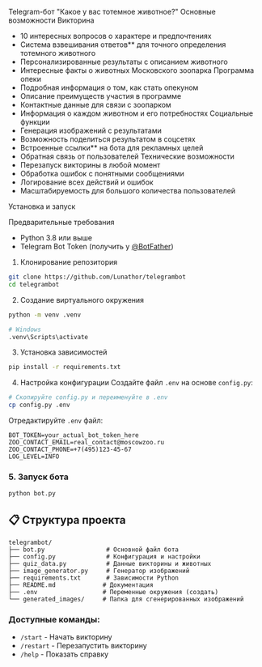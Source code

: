 Telegram-бот "Какое у вас тотемное животное?"
Основные возможности
Викторина
- 10 интересных вопросов о характере и предпочтениях
- Система взвешивания ответов** для точного определения тотемного животного
- Персонализированные результаты с описанием животного
- Интересные факты о животных Московского зоопарка
 Программа опеки
- Подробная информация о том, как стать опекуном
- Описание преимуществ участия в программе
- Контактные данные для связи с зоопарком
- Информация о каждом животном и его потребностях
Социальные функции
- Генерация изображений с результатами
- Возможность поделиться результатом в соцсетях
- Встроенные ссылки** на бота для рекламных целей
- Обратная связь от пользователей
Технические возможности
- Перезапуск викторины в любой момент
- Обработка ошибок с понятными сообщениями
- Логирование всех действий и ошибок
- Масштабируемость для большого количества пользователей

Установка и запуск

Предварительные требования
- Python 3.8 или выше
- Telegram Bot Token (получить у [@BotFather](https://t.me/BotFather))

1. Клонирование репозитория
```bash
git clone https://github.com/Lunathor/telegrambot
cd telegrambot
```

2. Создание виртуального окружения
```bash
python -m venv .venv

# Windows
.venv\Scripts\activate
```

3. Установка зависимостей
```bash
pip install -r requirements.txt
```

4. Настройка конфигурации
Создайте файл `.env` на основе `config.py`:
```bash
# Скопируйте config.py и переименуйте в .env
cp config.py .env
```

Отредактируйте `.env` файл:
```env
BOT_TOKEN=your_actual_bot_token_here
ZOO_CONTACT_EMAIL=real_contact@moscowzoo.ru
ZOO_CONTACT_PHONE=+7(495)123-45-67
LOG_LEVEL=INFO
```

### 5. Запуск бота
```bash
python bot.py
```

## 📋 Структура проекта

```
telegrambot/
├── bot.py                 # Основной файл бота
├── config.py              # Конфигурация и настройки
├── quiz_data.py           # Данные викторины и животных
├── image_generator.py     # Генератор изображений
├── requirements.txt       # Зависимости Python
├── README.md             # Документация
├── .env                  # Переменные окружения (создать)
└── generated_images/     # Папка для сгенерированных изображений
```

### Доступные команды:
- `/start` - Начать викторину
- `/restart` - Перезапустить викторину
- `/help` - Показать справку

